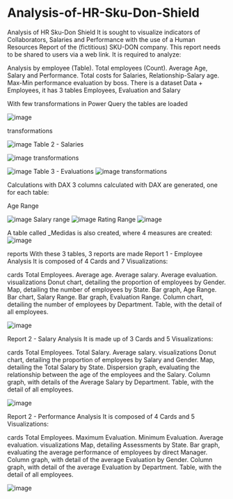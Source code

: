 # Analysis-of-HR-Sku-Don-Shield

Analysis of HR Sku-Don Shield
It is sought to visualize indicators of Collaborators, Salaries and Performance with the use of a Human Resources Report of the (fictitious) SKU-DON company. This report needs to be shared to users via a web link. It is required to analyze:

Analysis by employee (Table).
Total employees (Count).
Average Age, Salary and Performance.
Total costs for Salaries, Relationship-Salary age.
Max-Min performance evaluation by boss.
There is a dataset Data + Employees, it has 3 tables Employees, Evaluation and Salary

With few transformations in Power Query the tables are loaded

![image](https://user-images.githubusercontent.com/112581327/188506315-8546d0a7-7047-4e2b-b476-10df63ea4a78.png)


transformations

![image](https://user-images.githubusercontent.com/112581327/188506400-b5a91223-36f0-44af-a4c2-7823a1227886.png)
Table 2 - Salaries

![image](https://user-images.githubusercontent.com/112581327/188506496-7f73f57a-07b1-4c69-a2c7-15e193340e87.png)
transformations

![image](https://user-images.githubusercontent.com/112581327/188506541-1c5bffea-15cb-431e-8cff-a2cc808565df.png)
Table 3 - Evaluations
![image](https://user-images.githubusercontent.com/112581327/188506643-af760cff-4a19-44a1-8345-9948a963a1df.png)
transformations

Calculations with DAX
3 columns calculated with DAX are generated, one for each table:

Age Range

![image](https://user-images.githubusercontent.com/112581327/188506900-ae89de95-177a-444b-93c2-fb579a4138d4.png)
Salary range
![image](https://user-images.githubusercontent.com/112581327/188506980-cad5bdfd-c6c8-45bb-a4f0-7251a8a70b2e.png)
Rating Range
![image](https://user-images.githubusercontent.com/112581327/188507017-321fade2-4349-4c1e-bce9-9f097bf1785b.png)

A table called _Medidas is also created, where 4 measures are created:
![image](https://user-images.githubusercontent.com/112581327/188507073-724db8ac-aff8-4d9f-a04f-bae59afd3aea.png)

reports
With these 3 tables, 3 reports are made
Report 1 - Employee Analysis
It is composed of 4 Cards and 7 Visualizations:

cards
Total Employees.
Average age.
Average salary.
Average evaluation.
visualizations
Donut chart, detailing the proportion of employees by Gender.
Map, detailing the number of employees by State.
Bar graph, Age Range.
Bar chart, Salary Range.
Bar graph, Evaluation Range.
Column chart, detailing the number of employees by Department.
Table, with the detail of all employees.

![image](https://user-images.githubusercontent.com/112581327/188507176-ac706d90-d5e5-489e-ae75-02948438eecb.png)

Report 2 - Salary Analysis
It is made up of 3 Cards and 5 Visualizations:

cards
Total Employees.
Total Salary.
Average salary.
visualizations
Donut chart, detailing the proportion of employees by Salary and Gender.
Map, detailing the Total Salary by State.
Dispersion graph, evaluating the relationship between the age of the employees and the Salary.
Column graph, with details of the Average Salary by Department.
Table, with the detail of all employees.

![image](https://user-images.githubusercontent.com/112581327/188507256-c5d3f5a2-ee38-43e6-8e9c-f3c617051638.png)

Report 2 - Performance Analysis
It is composed of 4 Cards and 5 Visualizations:

cards
Total Employees.
Maximum Evaluation.
Minimum Evaluation.
Average evaluation.
visualizations
Map, detailing Assessments by State.
Bar graph, evaluating the average performance of employees by direct Manager.
Column graph, with detail of the average Evaluation by Gender.
Column graph, with detail of the average Evaluation by Department.
Table, with the detail of all employees.

![image](https://user-images.githubusercontent.com/112581327/188507332-ba69ef07-539b-498d-8edf-3f4cf3eafbf1.png)

